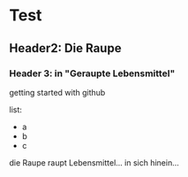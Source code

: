 # Test

## Header2: Die Raupe 
### Header 3: in "Geraupte Lebensmittel"
getting started with github

list:
- a
- b
- c

die Raupe raupt Lebensmittel... in sich hinein...
